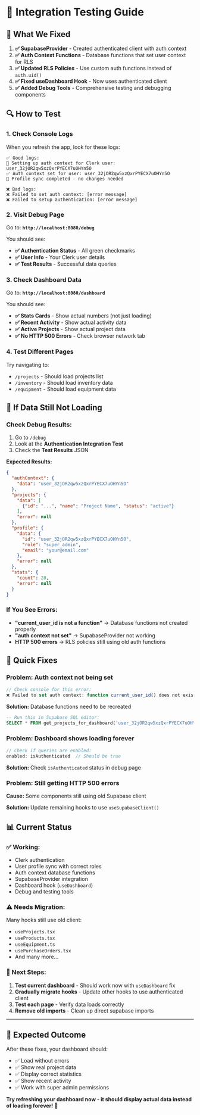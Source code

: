 # 🧪 Integration Testing Guide

## 🎯 **What We Fixed**

1. **✅ SupabaseProvider** - Created authenticated client with auth context
2. **✅ Auth Context Functions** - Database functions that set user context for RLS
3. **✅ Updated RLS Policies** - Use custom auth functions instead of `auth.uid()`
4. **✅ Fixed useDashboard Hook** - Now uses authenticated client
5. **✅ Added Debug Tools** - Comprehensive testing and debugging components

## 🔍 **How to Test**

### **1. Check Console Logs**
When you refresh the app, look for these logs:
```
✅ Good logs:
🔄 Setting up auth context for Clerk user: user_32jOR2qw5xzQxrPYECX7uOHYn5O
✅ Auth context set for user: user_32jOR2qw5xzQxrPYECX7uOHYn5O
🎉 Profile sync completed - no changes needed

❌ Bad logs:
❌ Failed to set auth context: [error message]
❌ Failed to setup authentication: [error message]
```

### **2. Visit Debug Page**
Go to: **`http://localhost:8080/debug`**

You should see:
- **✅ Authentication Status** - All green checkmarks
- **✅ User Info** - Your Clerk user details
- **✅ Test Results** - Successful data queries

### **3. Check Dashboard Data**
Go to: **`http://localhost:8080/dashboard`**

You should see:
- **✅ Stats Cards** - Show actual numbers (not just loading)
- **✅ Recent Activity** - Show actual activity data
- **✅ Active Projects** - Show actual project data
- **✅ No HTTP 500 Errors** - Check browser network tab

### **4. Test Different Pages**
Try navigating to:
- `/projects` - Should load projects list
- `/inventory` - Should load inventory data  
- `/equipment` - Should load equipment data

## 🐛 **If Data Still Not Loading**

### **Check Debug Results:**
1. Go to `/debug`
2. Look at the **Authentication Integration Test**
3. Check the **Test Results** JSON

**Expected Results:**
```json
{
  "authContext": {
    "data": "user_32jOR2qw5xzQxrPYECX7uOHYn5O"
  },
  "projects": {
    "data": [
      {"id": "...", "name": "Project Name", "status": "active"}
    ],
    "error": null
  },
  "profile": {
    "data": {
      "id": "user_32jOR2qw5xzQxrPYECX7uOHYn5O",
      "role": "super_admin",
      "email": "your@email.com"
    },
    "error": null
  },
  "stats": {
    "count": 28,
    "error": null
  }
}
```

### **If You See Errors:**
- **"current_user_id is not a function"** → Database functions not created properly
- **"auth context not set"** → SupabaseProvider not working
- **HTTP 500 errors** → RLS policies still using old auth functions

## 🔧 **Quick Fixes**

### **Problem: Auth context not being set**
```javascript
// Check console for this error:
❌ Failed to set auth context: function current_user_id() does not exist
```

**Solution:** Database functions need to be recreated
```sql
-- Run this in Supabase SQL editor:
SELECT * FROM get_projects_for_dashboard('user_32jOR2qw5xzQxrPYECX7uOHYn5O', 5);
```

### **Problem: Dashboard shows loading forever**
```javascript
// Check if queries are enabled:
enabled: isAuthenticated  // Should be true
```

**Solution:** Check `isAuthenticated` status in debug page

### **Problem: Still getting HTTP 500 errors**
**Cause:** Some components still using old Supabase client

**Solution:** Update remaining hooks to use `useSupabaseClient()`

## 📊 **Current Status**

### **✅ Working:**
- Clerk authentication  
- User profile sync with correct roles
- Auth context database functions
- SupabaseProvider integration
- Dashboard hook (`useDashboard`)
- Debug and testing tools

### **⚠️ Needs Migration:**
Many hooks still use old client:
- `useProjects.tsx`
- `useProducts.tsx` 
- `useEquipment.ts`
- `usePurchaseOrders.tsx`
- And many more...

### **🎯 Next Steps:**
1. **Test current dashboard** - Should work now with `useDashboard` fix
2. **Gradually migrate hooks** - Update other hooks to use authenticated client
3. **Test each page** - Verify data loads correctly
4. **Remove old imports** - Clean up direct supabase imports

---

## 🚀 **Expected Outcome**

After these fixes, your dashboard should:
- ✅ Load without errors
- ✅ Show real project data
- ✅ Display correct statistics  
- ✅ Show recent activity
- ✅ Work with super admin permissions

**Try refreshing your dashboard now - it should display actual data instead of loading forever!** 🎉
